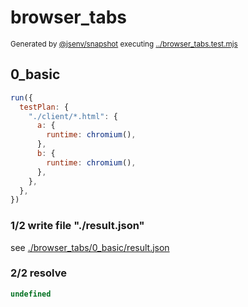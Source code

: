 # browser_tabs

<sub>
  Generated by <a href="https://github.com/jsenv/core/tree/main/packages/independent/snapshot">@jsenv/snapshot</a> executing <a href="../browser_tabs.test.mjs">../browser_tabs.test.mjs</a>
</sub>

## 0_basic

```js
run({
  testPlan: {
    "./client/*.html": {
      a: {
        runtime: chromium(),
      },
      b: {
        runtime: chromium(),
      },
    },
  },
})
```

### 1/2 write file "./result.json"

see [./browser_tabs/0_basic/result.json](./browser_tabs/0_basic/result.json)

### 2/2 resolve

```js
undefined
```